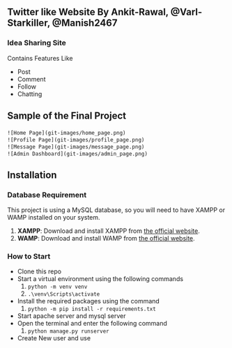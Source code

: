 ## Twitter like Website By **Ankit-Rawal**, **@Varl-Starkiller**, **@Manish2467**
### Idea Sharing Site
Contains Features Like
- Post
- Comment
- Follow
- Chatting

## Sample of the Final Project
    ![Home Page](git-images/home_page.png)
    ![Profile Page](git-images/profile_page.png)
    ![Message Page](git-images/message_page.png)
    ![Admin Dashboard](git-images/admin_page.png)

## Installation

### Database Requirement

This project is using a MySQL database, so you will need to have XAMPP or WAMP installed on your system.

1. **XAMPP**: Download and install XAMPP from [the official website](https://www.apachefriends.org/index.html).
2. **WAMP**: Download and install WAMP from [the official website](https://www.wampserver.com/en/).


### How to Start

* Clone this repo
* Start a virtual environment using the following commands
   1. `python -m venv venv`
   2. `.\venv\Scripts\activate`
* Install the required packages using the command
   1. `python -m pip install -r requirements.txt`
* Start apache server and mysql server 
* Open the terminal and enter the following command
    1. `python manage.py runserver`
* Create New user and use

